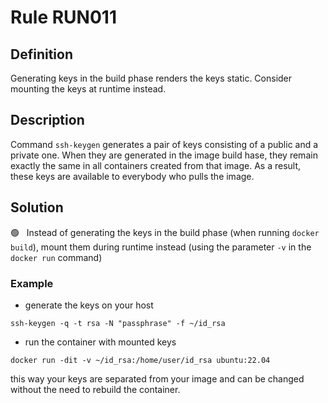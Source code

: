 # Rule RUN011

## Definition

Generating keys in the build phase renders the keys static. Consider mounting the keys at runtime instead.

## Description

Command `ssh-keygen` generates a pair of keys consisting of a public and a private one. When they are generated 
in the image build hase, they remain exactly the same in all containers created from that image. As a result, these keys are available to everybody who pulls the image.



## Solution


 &#x1F7E2; &nbsp; Instead of generating the keys in the build phase (when running `docker build`), mount them during runtime instead (using the parameter `-v` in the `docker run` command)

### Example
* generate the keys on your host
```
ssh-keygen -q -t rsa -N "passphrase" -f ~/id_rsa
```
* run the container with mounted keys
```
docker run -dit -v ~/id_rsa:/home/user/id_rsa ubuntu:22.04
```
this way your keys are separated from your image and can be changed without the need to rebuild the container.
